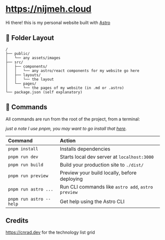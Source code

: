 # https://nijmeh.cloud

Hi there! this is my personal website built with [Astro](https://astro.build)

## 📁 Folder Layout
```
/
├── public/
│   └── any assets/images
├── src/
│   ├── components/
│   │   └── any astro/react components for my website go here
│   ├── layouts/
│   │   └── the layout
│   └── pages/
│       └── the pages of my website (in .md or .astro)
└── package.json (self explanatory)
```
## 🧞 Commands

All commands are run from the root of the project, from a terminal:

*just a note I use pnpm, you may want to go install that [here](https://pnpm.io).*

| Command                | Action                                             |
| :--------------------- | :------------------------------------------------- |
| `pnpm install`          | Installs dependencies                              |
| `pnpm run dev`        | Starts local dev server at `localhost:3000`        |
| `pnpm run build`        | Build your production site to `./dist/`            |
| `pnpm run preview`      | Preview your build locally, before deploying       |
| `pnpm run astro ...`    | Run CLI commands like `astro add`, `astro preview` |
| `pnpm run astro --help` | Get help using the Astro CLI                       |

## Credits

https://cnrad.dev for the technology list grid
